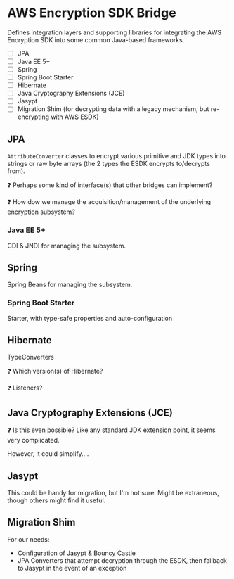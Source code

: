 # AWS Encryption SDK Bridge

Defines integration layers and supporting libraries for integrating the AWS
Encryption SDK into some common Java-based frameworks.

- [ ] JPA
- [ ] Java EE 5+
- [ ] Spring
- [ ] Spring Boot Starter
- [ ] Hibernate
- [ ] Java Cryptography Extensions (JCE)
- [ ] Jasypt
- [ ] Migration Shim (for decrypting data with a legacy mechanism, but
      re-encrypting with AWS ESDK)

## JPA

`AttributeConverter` classes to encrypt various primitive and JDK types into
strings or raw byte arrays (the 2 types the ESDK encrypts to/decrypts from).

:question: Perhaps some kind of interface(s) that other bridges can implement?

:question: How dow we manage the acquisition/management of the underlying
encryption subsystem?

### Java EE 5+

CDI & JNDI for managing the subsystem.

## Spring

Spring Beans for managing the subsystem.

### Spring Boot Starter

Starter, with type-safe properties and auto-configuration

## Hibernate

TypeConverters

:question: Which version(s) of Hibernate?

:question: Listeners?

## Java Cryptography Extensions (JCE)

:question: Is this even possible? Like any standard JDK extension point, it
seems very complicated.

However, it could simplify....

## Jasypt

This could be handy for migration, but I'm not sure. Might be extraneous, though
others might find it useful.

## Migration Shim

For our needs:

- Configuration of Jasypt & Bouncy Castle
- JPA Converters that attempt decryption through the ESDK, then fallback to
  Jasypt in the event of an exception
